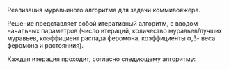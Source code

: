 Реализация муравьиного алгоритма для задачи коммивояжёра.

Решение представляет собой итеративный алгоритм, с вводом начальных параметров (число итераций, количество муравьев/лучших муравьев, коэффициент распада феромона, коэффициенты α,β- веса феромона и растояниия).

Каждая итерация проходит, согласно следующему алгоритму:
